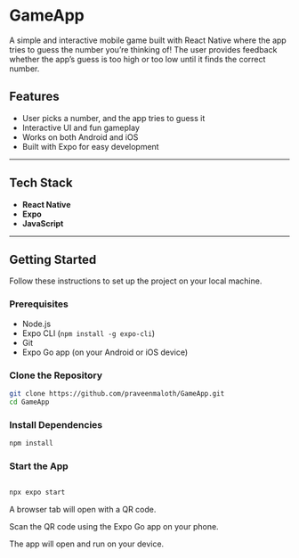 # GameApp
A simple and interactive mobile game built with React Native where the app tries to guess the number you’re thinking of! The user provides feedback whether the app’s guess is too high or too low until it finds the correct number.

##  Features

- User picks a number, and the app tries to guess it
- Interactive UI and fun gameplay
- Works on both Android and iOS
- Built with Expo for easy development

---

##  Tech Stack

- **React Native**
- **Expo**
- **JavaScript**

---

##  Getting Started

Follow these instructions to set up the project on your local machine.

###  Prerequisites

- Node.js
- Expo CLI (`npm install -g expo-cli`)
- Git
- Expo Go app (on your Android or iOS device)

###  Clone the Repository

```bash
git clone https://github.com/praveenmaloth/GameApp.git
cd GameApp
```

### Install Dependencies

```bash
npm install
```
### Start the App

```bash

npx expo start

```



A browser tab will open with a QR code.

Scan the QR code using the Expo Go app on your phone.

The app will open and run on your device.

